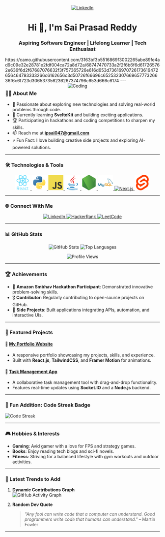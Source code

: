 <div align="center">
  <a href="https://www.linkedin.com/in/madireddy-sai-prasad-reddy-b4b035176/">
    <img src="https://img.shields.io/badge/LinkedIn-0077B5?style=for-the-badge&logo=linkedin&logoColor=white" alt="LinkedIn">
  </a>
  <h1>Hi 👋, I'm Sai Prasad Reddy</h1>
  <h3>Aspiring Software Engineer | Lifelong Learner | Tech Enthusiast</h3>
</div>
https://camo.githubusercontent.com/3163bf3b5516869f3002265abe89fe4ad9c09e32e28781e2fdf004ca72a8d72a/68747470733a2f2f6b6f6d617265762e636f6d2f67687076632f3f757365726e616d653d73616970726173616472656464793333266c6162656c3d50726f66696c65253230766965777326636f6c6f723d306537356236267374796c653d666c6174
---

<img align="right" alt="Coding" width="300" src="https://user-images.githubusercontent.com/46869388/89207039-b899e600-d5d7-11ea-90d0-c894383d35b4.gif">

### 👨‍💻 About Me

- 🚀 Passionate about exploring new technologies and solving real-world problems through code.
- 🌱 Currently learning **SvelteKit** and building exciting applications.
- 🏆 Participating in hackathons and coding competitions to sharpen my skills.
- 📫 Reach me at **ipsai047@gmail.com**
- ⚡ Fun Fact: I love building creative side projects and exploring AI-powered solutions.

---

### 🛠️ Technologies & Tools

<div align="center">
  <a href="https://reactjs.org/" target="_blank" rel="noreferrer">
    <img src="https://raw.githubusercontent.com/devicons/devicon/master/icons/react/react-original-wordmark.svg" alt="React" width="50" />
  </a>
  <a href="https://www.python.org" target="_blank" rel="noreferrer">
    <img src="https://raw.githubusercontent.com/devicons/devicon/master/icons/python/python-original.svg" alt="Python" width="50" />
  </a>
  <a href="https://developer.mozilla.org/en-US/docs/Web/JavaScript" target="_blank" rel="noreferrer">
    <img src="https://raw.githubusercontent.com/devicons/devicon/master/icons/javascript/javascript-original.svg" alt="JavaScript" width="50" />
  </a>
  <a href="https://www.java.com" target="_blank" rel="noreferrer">
    <img src="https://raw.githubusercontent.com/devicons/devicon/master/icons/java/java-original.svg" alt="Java" width="50" />
  </a>
  <a href="https://nodejs.org/" target="_blank" rel="noreferrer">
    <img src="https://raw.githubusercontent.com/devicons/devicon/master/icons/nodejs/nodejs-original.svg" alt="Node.js" width="50" />
  </a>
  <a href="https://www.mysql.com/" target="_blank" rel="noreferrer">
    <img src="https://raw.githubusercontent.com/devicons/devicon/master/icons/mysql/mysql-original-wordmark.svg" alt="MySQL" width="50" />
  </a>
  <a href="https://nextjs.org/" target="_blank" rel="noreferrer">
    <img src="https://cdn.worldvectorlogo.com/logos/nextjs-2.svg" alt="Next.js" width="50" />
  </a>
  <a href="https://svelte.dev/" target="_blank" rel="noreferrer">
    <img src="https://raw.githubusercontent.com/devicons/devicon/master/icons/svelte/svelte-original.svg" alt="Svelte" width="50" />
  </a>
</div>

---

### 🌐 Connect With Me

<div align="center">
  <a href="https://www.linkedin.com/in/madireddy-sai-prasad-reddy-b4b035176/" target="blank">
    <img src="https://img.shields.io/badge/LinkedIn-blue?style=for-the-badge&logo=linkedin&logoColor=white" alt="LinkedIn">
  </a>
  <a href="https://www.hackerrank.com/prasadreddy_33" target="blank">
    <img src="https://img.shields.io/badge/HackerRank-2EC866?style=for-the-badge&logo=hackerrank&logoColor=white" alt="HackerRank">
  </a>
  <a href="https://leetcode.com/prasad33/" target="blank">
    <img src="https://img.shields.io/badge/LeetCode-FFA116?style=for-the-badge&logo=leetcode&logoColor=black" alt="LeetCode">
  </a>
</div>

---

### 📊 GitHub Stats

<p align="center">
  <img src="https://github-readme-stats.vercel.app/api?username=saiprasadreddy33&show_icons=true&locale=en&theme=radical" alt="GitHub Stats" width="49%" />
  <img src="https://github-readme-stats.vercel.app/api/top-langs/?username=saiprasadreddy33&layout=compact&theme=radical" alt="Top Languages" width="49%" />
</p>

<p align="center">
  <img src="https://camo.githubusercontent.com/3163bf3b5516869f3002265abe89fe4ad9c09e32e28781e2fdf004ca72a8d72a/68747470733a2f2f6b6f6d617265762e636f6d2f67687076632f3f757365726e616d653d73616970726173616472656464793333266c6162656c3d50726f66696c65253230766965777326636f6c6f723d306537356236267374796c653d666c6174" alt="Profile Views" />
</p>

---

### 🏆 Achievements

- 🥇 **Amazon Smbhav Hackathon Participant**: Demonstrated innovative problem-solving skills.
- 🎖️ **Contributor**: Regularly contributing to open-source projects on GitHub.
- 🚀 **Side Projects**: Built applications integrating APIs, automation, and interactive UIs.

---

### 🌟 Featured Projects

#### 📌 [My Portfolio Website](https://github.com/saiprasadreddy33/portfolio)
- A responsive portfolio showcasing my projects, skills, and experience.
- Built with **React.js**, **TailwindCSS**, and **Framer Motion** for animations.

#### 📌 [Task Management App](https://github.com/saiprasadreddy33/task-manager)
- A collaborative task management tool with drag-and-drop functionality.
- Features real-time updates using **Socket.IO** and a **Node.js** backend.

---

### 🎨 Fun Addition: Code Streak Badge

![Code Streak](https://github-readme-streak-stats.herokuapp.com/?user=saiprasadreddy33&theme=radical&hide_border=true)

---

### 🎮 Hobbies & Interests
- **Gaming**: Avid gamer with a love for FPS and strategy games.
- **Books**: Enjoy reading tech blogs and sci-fi novels.
- **Fitness**: Striving for a balanced lifestyle with gym workouts and outdoor activities.

---

### 🚀 Latest Trends to Add
1. **Dynamic Contributions Graph**  
   ![GitHub Activity Graph](https://github-readme-activity-graph.vercel.app/graph?username=saiprasadreddy33&theme=react-dark)

2. **Random Dev Quote**
   > *"Any fool can write code that a computer can understand. Good programmers write code that humans can understand."* – Martin Fowler

---
